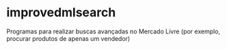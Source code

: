 # improvedmlsearch
Programas para realizar buscas avançadas no Mercado Livre (por exemplo, procurar produtos de apenas um vendedor)
